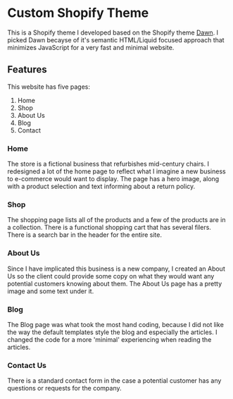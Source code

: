 # Custom Shopify Theme

This is a Shopify theme I developed based on the Shopify theme [Dawn](https://github.com/Shopify/dawn). I picked Dawn becayse of it's semantic HTML/Liquid focused approach that minimizes JavaScript for a very fast and minimal website. 

## Features

This website has five pages:

1. Home
2. Shop
3. About Us
4. Blog
5. Contact

### Home

The store is a fictional business that refurbishes mid-century chairs. 
I redesigned a lot of the home page to reflect what I imagine a new business to e-commerce would want to display. The page has a hero image, along with a product selection and text informing about a return policy.

### Shop

The shopping page lists all of the products and a few of the products are in a collection. There is a functional shopping cart that has several filers. There is a search bar in the header for the entire site.

### About Us

Since I have implicated this business is a new company, I created an About Us so the client could provide some copy on what they would want any potential customers knowing about them. The About Us page has a pretty image and some text under it.

### Blog

The Blog page was what took the most hand coding, because I did not like the way the default templates style the blog and especially the articles. I changed the code for a more 'minimal' experiencing when reading the articles. 

### Contact Us

There is a standard contact form in the case a potential customer has any questions or requests for the company.